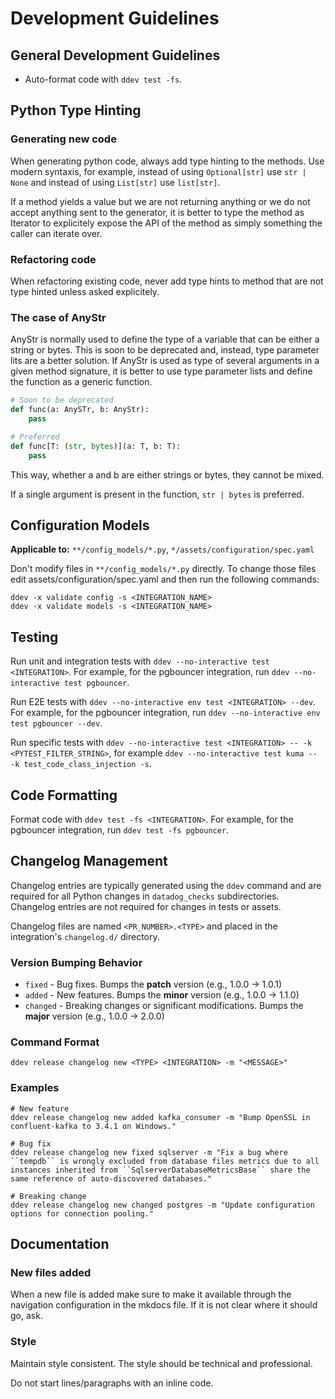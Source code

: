 # Development Guidelines

## General Development Guidelines

* Auto-format code with `ddev test -fs`.

## Python Type Hinting

### Generating new code

When generating python code, always add type hinting to the methods. Use modern syntaxis, for example, instead of using `Optional[str]` use `str | None` and instead of using `List[str]` use `list[str]`.

If a method yields a value but we are not returning anything or we do not accept anything sent to the generator, it is better to type the method as Iterator to explicitely expose the API of the method as simply something the caller can iterate over.

### Refactoring code

When refactoring existing code, never add type hints to method that are not type hinted unless asked explicitely.

### The case of AnyStr

AnyStr is normally used to define the type of a variable that can be either a string or bytes. This is soon to be deprecated and, instead, type parameter lits are a better solution. If AnyStr is used as type of several arguments in a given method signature, it is better to use type parameter lists and define the function as a generic function.

```python
# Soon to be deprecated
def func(a: AnySTr, b: AnyStr):
    pass

# Preferred
def func[T: (str, bytes)](a: T, b: T):
    pass
```

This way, whether a and b are either strings or bytes, they cannot be mixed.

If a single argument is present in the function, `str | bytes` is preferred.

## Configuration Models

**Applicable to:** `**/config_models/*.py`, `*/assets/configuration/spec.yaml`

Don't modify files in `**/config_models/*.py` directly. To change those files edit assets/configuration/spec.yaml and then run the following commands:

```shell
ddev -x validate config -s <INTEGRATION_NAME>
ddev -x validate models -s <INTEGRATION_NAME>
```

## Testing

Run unit and integration tests with `ddev --no-interactive test <INTEGRATION>`. For example, for the pgbouncer integration, run `ddev --no-interactive test pgbouncer`.

Run E2E tests with `ddev --no-interactive env test <INTEGRATION> --dev`. For example, for the pgbouncer integration, run `ddev --no-interactive env test pgbouncer --dev`.

Run specific tests with `ddev --no-interactive test <INTEGRATION> -- -k <PYTEST_FILTER_STRING>`, for example `ddev --no-interactive test kuma -- -k test_code_class_injection -s`.

## Code Formatting

Format code with `ddev test -fs <INTEGRATION>`. For example, for the pgbouncer integration, run `ddev test -fs pgbouncer`.

## Changelog Management

Changelog entries are typically generated using the `ddev` command and are required for all Python changes in `datadog_checks` subdirectories. Changelog entries are not required for changes in tests or assets.

Changelog files are named `<PR_NUMBER>.<TYPE>` and placed in the integration's `changelog.d/` directory.

### Version Bumping Behavior

* `fixed` - Bug fixes. Bumps the **patch** version (e.g., 1.0.0 → 1.0.1)
* `added` - New features. Bumps the **minor** version (e.g., 1.0.0 → 1.1.0)
* `changed` - Breaking changes or significant modifications. Bumps the **major** version (e.g., 1.0.0 → 2.0.0)

### Command Format

`ddev release changelog new <TYPE> <INTEGRATION> -m "<MESSAGE>"`

### Examples

```shell
# New feature
ddev release changelog new added kafka_consumer -m "Bump OpenSSL in confluent-kafka to 3.4.1 on Windows."

# Bug fix
ddev release changelog new fixed sqlserver -m "Fix a bug where ``tempdb`` is wrongly excluded from database files metrics due to all instances inherited from ``SqlserverDatabaseMetricsBase`` share the same reference of auto-discovered databases."

# Breaking change
ddev release changelog new changed postgres -m "Update configuration options for connection pooling."
```

## Documentation

### New files added

When a new file is added make sure to make it available through the navigation configuration in the mkdocs file. If it is not clear where it should go, ask.

### Style

Maintain style consistent. The style should be technical and professional.

Do not start lines/paragraphs with an inline code.
